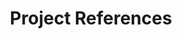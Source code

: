 ---
title: "Project References"
translationKey: "project-references"
showBanner: true
image: service-demo_01.jpg
---